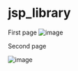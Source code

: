 # jsp_library

First page 
![image](https://github.com/tejasnikam59/jsp_library/assets/119404811/73ee4f67-77d6-4a77-aaac-04c8a8761706)

Second page 

![image](https://github.com/tejasnikam59/jsp_library/assets/119404811/10593144-c909-4b0f-a2a5-5a39affa9b73)




 

